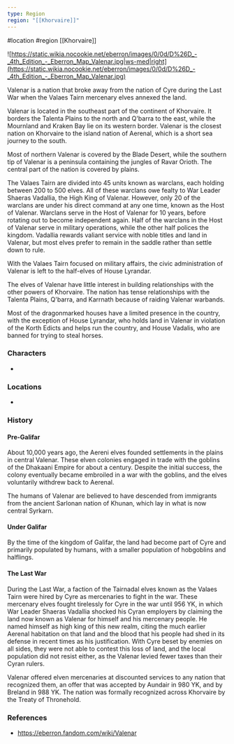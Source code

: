 ```yaml
---
type: Region
region: "[[Khorvaire]]"
---
```

 #location #region [[Khorvaire]]

![https://static.wikia.nocookie.net/eberron/images/0/0d/D%26D_-_4th_Edition_-_Eberron_Map_Valenar.jpg|ws-med|right](https://static.wikia.nocookie.net/eberron/images/0/0d/D%26D_-_4th_Edition_-_Eberron_Map_Valenar.jpg)

Valenar is a nation that broke away from the nation of Cyre during the Last War when the Valaes Tairn mercenary elves annexed the land.

Valenar is located in the southeast part of the continent of Khorvaire. It borders the Talenta Plains to the north and Q'barra to the east, while the Mournland and Kraken Bay lie on its western border. Valenar is the closest nation on Khorvaire to the island nation of Aerenal, which is a short sea journey to the south.

Most of northern Valenar is covered by the Blade Desert, while the southern tip of Valenar is a peninsula containing the jungles of Ravar Orioth. The central part of the nation is covered by plains.

The Valaes Tairn are divided into 45 units known as warclans, each holding between 200 to 500 elves. All of these warclans owe fealty to War Leader Shaeras Vadallia, the High King of Valenar. However, only 20 of the warclans are under his direct command at any one time, known as the Host of Valenar. Warclans serve in the Host of Valenar for 10 years, before rotating out to become independent again. Half of the warclans in the Host of Valenar serve in military operations, while the other half polices the kingdom. Vadallia rewards valiant service with noble titles and land in Valenar, but most elves prefer to remain in the saddle rather than settle down to rule.

With the Valaes Tairn focused on military affairs, the civic administration of Valenar is left to the half-elves of House Lyrandar.

The elves of Valenar have little interest in building relationships with the other powers of Khorvaire. The nation has tense relationships with the Talenta Plains, Q'barra, and Karrnath because of raiding Valenar warbands.

Most of the dragonmarked houses have a limited presence in the country, with the exception of House Lyrandar, who holds land in Valenar in violation of the Korth Edicts and helps run the country, and House Vadalis, who are banned for trying to steal horses.

### Characters

- 

### Locations

- 

### History

#### Pre-Galifar
About 10,000 years ago, the Aereni elves founded settlements in the plains in central Valenar. These elven colonies engaged in trade with the goblins of the Dhakaani Empire for about a century. Despite the initial success, the colony eventually became embroiled in a war with the goblins, and the elves voluntarily withdrew back to Aerenal.

The humans of Valenar are believed to have descended from immigrants from the ancient Sarlonan nation of Khunan, which lay in what is now central Syrkarn.

#### Under Galifar
By the time of the kingdom of Galifar, the land had become part of Cyre and primarily populated by humans, with a smaller population of hobgoblins and halflings.

#### The Last War
During the Last War, a faction of the Tairnadal elves known as the Valaes Tairn were hired by Cyre as mercenaries to fight in the war. These mercenary elves fought tirelessly for Cyre in the war until 956 YK, in which War Leader Shaeras Vadallia shocked his Cyran employers by claiming the land now known as Valenar for himself and his mercenary people. He named himself as high king of this new realm, citing the much earlier Aerenal habitation on that land and the blood that his people had shed in its defense in recent times as his justification. With Cyre beset by enemies on all sides, they were not able to contest this loss of land, and the local population did not resist either, as the Valenar levied fewer taxes than their Cyran rulers.

Valenar offered elven mercenaries at discounted services to any nation that recognized them, an offer that was accepted by Aundair in 980 YK, and by Breland in 988 YK. The nation was formally recognized across Khorvaire by the Treaty of Thronehold.

### References

* https://eberron.fandom.com/wiki/Valenar
